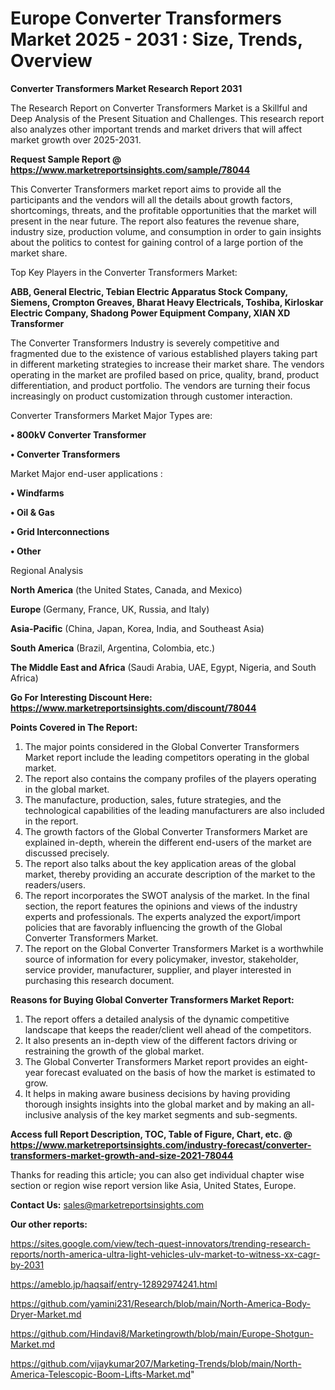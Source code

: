 # Europe Converter Transformers Market 2025 - 2031 : Size, Trends, Overview

<strong>Converter Transformers Market Research Report 2031</strong>

The Research Report on Converter Transformers Market is a Skillful and Deep Analysis of the Present Situation and Challenges. This research report also analyzes other important trends and market drivers that will affect market growth over 2025-2031.

<strong>Request Sample Report @ <a href=https://www.marketreportsinsights.com/sample/78044>https://www.marketreportsinsights.com/sample/78044</a></strong>

This Converter Transformers market report aims to provide all the participants and the vendors will all the details about growth factors, shortcomings, threats, and the profitable opportunities that the market will present in the near future. The report also features the revenue share, industry size, production volume, and consumption in order to gain insights about the politics to contest for gaining control of a large portion of the market share.

Top Key Players in the Converter Transformers Market:

<strong>ABB, General Electric, Tebian Electric Apparatus Stock Company, Siemens, Crompton Greaves, Bharat Heavy Electricals, Toshiba, Kirloskar Electric Company, Shadong Power Equipment Company, XIAN XD Transformer</strong>

The Converter Transformers Industry is severely competitive and fragmented due to the existence of various established players taking part in different marketing strategies to increase their market share. The vendors operating in the market are profiled based on price, quality, brand, product differentiation, and product portfolio. The vendors are turning their focus increasingly on product customization through customer interaction.

Converter Transformers Market Major Types are:

<strong>• 800kV Converter Transformer

• Converter Transformers</strong>

Market Major end-user applications :

<strong>• Windfarms

• Oil & Gas

• Grid Interconnections

• Other</strong>

Regional Analysis

</u><strong><b>North America</b></strong> (the United States, Canada, and Mexico)

<strong><b>Europe </b></strong>(Germany, France, UK, Russia, and Italy)

<strong><b>Asia-Pacific</b></strong> (China, Japan, Korea, India, and Southeast Asia)

<strong><b>South America</b></strong> (Brazil, Argentina, Colombia, etc.)

<strong><b>The Middle East and Africa</b></strong> (Saudi Arabia, UAE, Egypt, Nigeria, and South Africa)

<strong>Go For Interesting Discount Here: <a href=https://www.marketreportsinsights.com/discount/78044>https://www.marketreportsinsights.com/discount/78044</a></strong>

<strong>Points Covered in The Report:</strong>
<ol>
  <li>The major points considered in the Global Converter Transformers Market report include the leading competitors operating in the global market.</li>
  <li>The report also contains the company profiles of the players operating in the global market.</li>
  <li>The manufacture, production, sales, future strategies, and the technological capabilities of the leading manufacturers are also included in the report.</li>
  <li>The growth factors of the Global Converter Transformers Market are explained in-depth, wherein the different end-users of the market are discussed precisely.</li>
  <li>The report also talks about the key application areas of the global market, thereby providing an accurate description of the market to the readers/users.</li>
  <li>The report incorporates the SWOT analysis of the market. In the final section, the report features the opinions and views of the industry experts and professionals. The experts analyzed the export/import policies that are favorably influencing the growth of the Global Converter Transformers Market.</li>
  <li>The report on the Global Converter Transformers Market is a worthwhile source of information for every policymaker, investor, stakeholder, service provider, manufacturer, supplier, and player interested in purchasing this research document.</li>
</ol>
<strong>Reasons for Buying Global Converter Transformers Market Report:</strong>

<ol>
  <li>The report offers a detailed analysis of the dynamic competitive landscape that keeps the reader/client well ahead of the competitors.</li>
  <li>It also presents an in-depth view of the different factors driving or restraining the growth of the global market.</li>
  <li>The Global Converter Transformers Market report provides an eight-year forecast evaluated on the basis of how the market is estimated to grow.</li>
  <li>It helps in making aware business decisions by having providing thorough insights insights into the global market and by making an all-inclusive analysis of the key market segments and sub-segments.</li>
</ol>
<strong>Access full Report Description, TOC, Table of Figure, Chart, etc. @ <a href=https://www.marketreportsinsights.com/industry-forecast/converter-transformers-market-growth-and-size-2021-78044>https://www.marketreportsinsights.com/industry-forecast/converter-transformers-market-growth-and-size-2021-78044</a></strong>


Thanks for reading this article; you can also get individual chapter wise section or region wise report version like Asia, United States, Europe.

<strong>Contact Us:</strong>
sales@marketreportsinsights.com

<strong>Our other reports:</strong>

<a href=https://sites.google.com/view/tech-quest-innovators/trending-research-reports/north-america-ultra-light-vehicles-ulv-market-to-witness-xx-cagr-by-2031>https://sites.google.com/view/tech-quest-innovators/trending-research-reports/north-america-ultra-light-vehicles-ulv-market-to-witness-xx-cagr-by-2031</a>

<a href=https://ameblo.jp/haqsaif/entry-12892974241.html>https://ameblo.jp/haqsaif/entry-12892974241.html</a>

<a href=https://github.com/yamini231/Research/blob/main/North-America-Body-Dryer-Market.md>https://github.com/yamini231/Research/blob/main/North-America-Body-Dryer-Market.md</a>

<a href=https://github.com/Hindavi8/Marketingrowth/blob/main/Europe-Shotgun-Market.md>https://github.com/Hindavi8/Marketingrowth/blob/main/Europe-Shotgun-Market.md</a>

<a href=https://github.com/vijaykumar207/Marketing-Trends/blob/main/North-America-Telescopic-Boom-Lifts-Market.md>https://github.com/vijaykumar207/Marketing-Trends/blob/main/North-America-Telescopic-Boom-Lifts-Market.md</a>"
